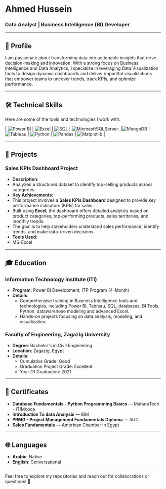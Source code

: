 # Ahmed Hussein  
### Data Analyst | Business Intelligence (BI) Developer  

---

## 👋 **Profile**  
I am passionate about transforming data into actionable insights that drive decision-making and innovation. With a strong focus on Business Intelligence and Data Analytics, I specialize in leveraging Data Visualization tools to design dynamic dashboards and deliver impactful visualizations that empower teams to uncover trends, track KPIs, and optimize performance.

---

## 🛠️ **Technical Skills**  
Here are some of the tools and technologies I work with:  

| ![Power BI](https://img.shields.io/badge/PowerBI-F2C811?style=for-the-badge&logo=powerbi&logoColor=black) | ![Excel](https://img.shields.io/badge/Excel-217346?style=for-the-badge&logo=microsoftexcel&logoColor=white) | ![SQL](https://img.shields.io/badge/SQL-4479A1?style=for-the-badge&logo=sql&logoColor=white) | ![MicrosoftSQLServer](https://img.shields.io/badge/Microsoft_SQL_Server-CC2927?style=for-the-badge&logo=microsoft-sql-server&logoColor=white).
|![MongoDB](https://img.shields.io/badge/MongoDB-%234ea94b.svg?style=for-the-badge&logo=mongodb&logoColor=white) |
 ![Tableau](https://img.shields.io/badge/Tableau-E97627?style=for-the-badge&logo=tableau&logoColor=white) | ![Python](https://img.shields.io/badge/Python-3776AB?style=for-the-badge&logo=python&logoColor=white) | ![Pandas](https://img.shields.io/badge/Pandas-150458?style=for-the-badge&logo=pandas&logoColor=white) | ![Matplotlib](https://img.shields.io/badge/Matplotlib-11557C?style=for-the-badge&logo=matplotlib&logoColor=white) |

---

## 📂 **Projects**  

### **Sales KPIs Dashboard Project**  
- **Description**:
- Analyzed a structured dataset to identify top-selling products across categories.  
- **Key Achievements**:  
- This project involves a **Sales KPIs Dashboard** designed to provide key performance indicators (KPIs) for sales.
- Built using **Excel**, the dashboard offers detailed analytics based on product categories, top-performing products, sales territories, and monthly trends.
- The goal is to help stakeholders understand sales performance, identify trends, and make data-driven decisions 
- **Tools Used**:
- MS-Excel  

---

## 🎓 **Education**  

### **Information Technology Institute (ITI)**  
- **Program**: Power BI Development, ITP Program (4-Month)  
- **Details**:  
  - Comprehensive training in Business Intelligence tools and technologies, including Power BI, Tableau, SQL, databases, BI Tools, Python, datawarehose modeling and advanced Excel.  
  - Hands-on projects focusing on data analysis, modeling, and visualization.  

### **Faculty of Engineering, Zagazig University**  
- **Degree**: Bachelor's in Civil Engineering
- **Location**: Zagazig, Egypt  
- **Details**:  
  - Cumulative Grade: Good  
  - Graduation Project Grade: Excellent
  - Year Of Graduation:  2021
---

## 📜 **Certificates**  
- **Database Fundamentals - Python Programming Basics** — MaharaTech - ITIMooca  
- **Introduction To data Analysis** — IBM  
- **PRMG - Project Management Fundamentals Diploma** — AUC  
- **Sales Fundamentals** — American Chamber in Egypt

---

## 🌐 **Languages**  
- **Arabic**: Native  
- **English**: Conversational  

---

Feel free to explore my repositories and reach out for collaborations or questions! 🚀  
